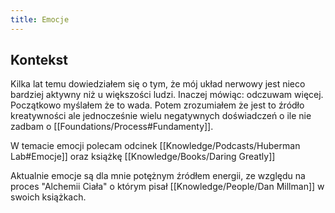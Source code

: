 ```yaml
---
title: Emocje
---
```


## Kontekst 
Kilka lat temu dowiedziałem się o tym, że mój układ nerwowy jest nieco bardziej aktywny niż u większości ludzi. Inaczej mówiąc: odczuwam więcej. Początkowo myślałem że to wada. Potem zrozumiałem że jest to źródło kreatywności ale jednocześnie wielu negatywnych doświadczeń o ile nie zadbam o [[Foundations/Process#Fundamenty]].

W temacie emocji polecam odcinek [[Knowledge/Podcasts/Huberman Lab#Emocje]] oraz książkę [[Knowledge/Books/Daring Greatly]]

Aktualnie emocje są dla mnie potężnym źródłem energii, ze względu na proces "Alchemii Ciała" o którym pisał [[Knowledge/People/Dan Millman]] w swoich książkach.